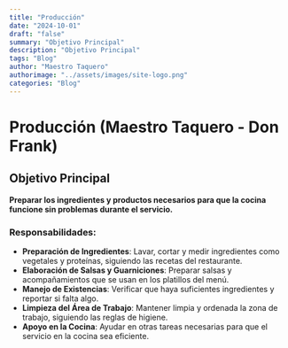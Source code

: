 ```yaml
---
title: "Producción"
date: "2024-10-01"
draft: "false"
summary: "Objetivo Principal"
description: "Objetivo Principal"
tags: "Blog"
author: "Maestro Taquero"
authorimage: "../assets/images/site-logo.png"
categories: "Blog"
---
```

# Producción (Maestro Taquero - Don Frank)

## Objetivo Principal

**Preparar los ingredientes y productos necesarios para que la cocina funcione sin problemas durante el servicio.**

### Responsabilidades:

- **Preparación de Ingredientes**: Lavar, cortar y medir ingredientes como vegetales y proteínas, siguiendo las recetas del restaurante.
- **Elaboración de Salsas y Guarniciones**: Preparar salsas y acompañamientos que se usan en los platillos del menú.
- **Manejo de Existencias**: Verificar que haya suficientes ingredientes y reportar si falta algo.
- **Limpieza del Área de Trabajo**: Mantener limpia y ordenada la zona de trabajo, siguiendo las reglas de higiene.
- **Apoyo en la Cocina**: Ayudar en otras tareas necesarias para que el servicio en la cocina sea eficiente.
